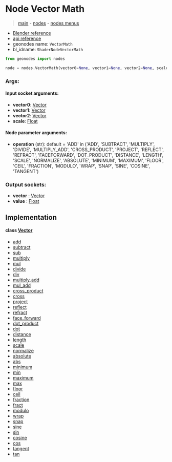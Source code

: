 # Node Vector Math

> [main](../structure.md) - [nodes](nodes.md) - [nodes menus](nodes_menus.md)

- [Blender reference](https://docs.blender.org/manual/en/latest/modeling/geometry_nodes/vector/vector_math.html)
- [api reference](https://docs.blender.org/api/current/bpy.types.ShaderNodeVectorMath.html)
- geonodes name: `VectorMath`
- bl_idname: `ShaderNodeVectorMath`

```python
from geonodes import nodes

node = nodes.VectorMath(vector0=None, vector1=None, vector2=None, scale=None, operation='ADD')
```

### Args:

#### Input socket arguments:

- **vector0**: [Vector](Vector.md)
- **vector1**: [Vector](Vector.md)
- **vector2**: [Vector](Vector.md)
- **scale**: [Float](Float.md)

#### Node parameter arguments:

- **operation** (str): default = 'ADD' in ('ADD', 'SUBTRACT', 'MULTIPLY', 'DIVIDE', 'MULTIPLY_ADD', 'CROSS_PRODUCT', 'PROJECT', 'REFLECT', 'REFRACT', 'FACEFORWARD', 'DOT_PRODUCT', 'DISTANCE', 'LENGTH', 'SCALE', 'NORMALIZE', 'ABSOLUTE', 'MINIMUM', 'MAXIMUM', 'FLOOR', 'CEIL', 'FRACTION', 'MODULO', 'WRAP', 'SNAP', 'SINE', 'COSINE', 'TANGENT')

### Output sockets:

- **vector** : [Vector](Vector.md)
- **value** : [Float](Float.md)

## Implementation

#### class [Vector](Vector.md)

 - [add](Vector.md#add)
 - [subtract](Vector.md#subtract)
 - [sub](Vector.md#sub)
 - [multiply](Vector.md#multiply)
 - [mul](Vector.md#mul)
 - [divide](Vector.md#divide)
 - [div](Vector.md#div)
 - [multiply_add](Vector.md#multiply_add)
 - [mul_add](Vector.md#mul_add)
 - [cross_product](Vector.md#cross_product)
 - [cross](Vector.md#cross)
 - [project](Vector.md#project)
 - [reflect](Vector.md#reflect)
 - [refract](Vector.md#refract)
 - [face_forward](Vector.md#face_forward)
 - [dot_product](Vector.md#dot_product)
 - [dot](Vector.md#dot)
 - [distance](Vector.md#distance)
 - [length](Vector.md#length-property)
 - [scale](Vector.md#scale)
 - [normalize](Vector.md#normalize)
 - [absolute](Vector.md#absolute)
 - [abs](Vector.md#abs)
 - [minimum](Vector.md#minimum)
 - [min](Vector.md#min)
 - [maximum](Vector.md#maximum)
 - [max](Vector.md#max)
 - [floor](Vector.md#floor)
 - [ceil](Vector.md#ceil)
 - [fraction](Vector.md#fraction)
 - [fract](Vector.md#fract)
 - [modulo](Vector.md#modulo)
 - [wrap](Vector.md#wrap)
 - [snap](Vector.md#snap)
 - [sine](Vector.md#sine)
 - [sin](Vector.md#sin)
 - [cosine](Vector.md#cosine)
 - [cos](Vector.md#cos)
 - [tangent](Vector.md#tangent)
 - [tan](Vector.md#tan)
